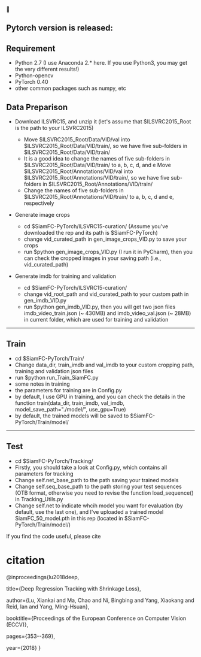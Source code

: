 :tada:

Pytorch version is released:
--
Requirement
--
* Python 2.7 (I use Anaconda 2.* here. If you use Python3, you may get the very different results!)
* Python-opencv
* PyTorch 0.40
* other common packages such as numpy, etc


## Data Preparison

* Download ILSVRC15, and unzip it (let's assume that $ILSVRC2015_Root is the path to your ILSVRC2015)

  * Move $ILSVRC2015_Root/Data/VID/val into $ILSVRC2015_Root/Data/VID/train/, so we have five sub-folders in $ILSVRC2015_Root/Data/VID/train/
  * It is a good idea to change the names of five sub-folders in $ILSVRC2015_Root/Data/VID/train/ to a, b, c, d, and e
Move $ILSVRC2015_Root/Annotations/VID/val into $ILSVRC2015_Root/Annotations/VID/train/, so we have five sub-folders in $ILSVRC2015_Root/Annotations/VID/train/
  * Change the names of five sub-folders in $ILSVRC2015_Root/Annotations/VID/train/ to a, b, c, d and e, respectively
* Generate image crops
  * cd $SiamFC-PyTorch/ILSVRC15-curation/ (Assume you've downloaded the rep and its path is $SiamFC-PyTorch)
  * change vid_curated_path in gen_image_crops_VID.py to save your crops
  * run $python gen_image_crops_VID.py (I run it in PyCharm), then you can check the cropped images in your saving path (i.e., vid_curated_path)
* Generate imdb for training and validation
  * cd $SiamFC-PyTorch/ILSVRC15-curation/
  * change vid_root_path and vid_curated_path to your custom path in gen_imdb_VID.py
  * run $python gen_imdb_VID.py, then you will get two json files imdb_video_train.json (~ 430MB) and imdb_video_val.json (~ 28MB) in current folder, which are used for training and validation

---
## Train
* cd $SiamFC-PyTorch/Train/
* Change data_dir, train_imdb and val_imdb to your custom cropping path, training and validation json files
* run $python run_Train_SiamFC.py
* some notes in training 
 * the parameters for training are in Config.py
 * by default, I use GPU in training, and you can check the details in the function train(data_dir, train_imdb, val_imdb, model_save_path="./model/", use_gpu=True)
 * by default, the trained models will be saved to $SiamFC-PyTorch/Train/model/
 
 ---
 ## Test
* cd $SiamFC-PyTorch/Tracking/
* Firstly, you should take a look at Config.py, which contains all parameters for tracking
* Change self.net_base_path to the path saving your trained models
* Change self.seq_base_path to the path storing your test sequences (OTB format, otherwise you need to revise the function load_sequence() in Tracking_Utils.py
* Change self.net to indicate whcih model you want for evaluation (by default, use the last one), and I've uploaded a trained model SiamFC_50_model.pth in this rep (located in $SiamFC-PyTorch/Train/model/)

If you find the code useful, please cite
# citation
@inproceedings{lu2018deep,

  title={Deep Regression Tracking with Shrinkage Loss},
  
  author={Lu, Xiankai and Ma, Chao and Ni, Bingbing and Yang, Xiaokang and Reid, Ian and Yang, Ming-Hsuan},
  
  booktitle={Proceedings of the European Conference on Computer Vision (ECCV)},
  
  pages={353--369},
  
  year={2018}
}
